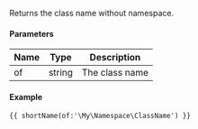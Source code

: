 Returns the class name without namespace.

#### Parameters

| Name | Type   | Description
| ---- | -------| ------------
| of   | string | The class name

#### Example

```
{{ shortName(of:'\My\Namespace\ClassName') }}
```